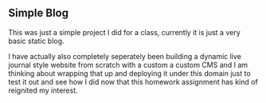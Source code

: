 ## Simple Blog

This was just a simple project I did for a class, currently it is just a very basic static blog. 

I have actually also completely seperately been building a dynamic live journal style website from scratch with a custom a custom CMS and I am thinking about wrapping that up and deploying it under this domain just to test it out and see how I did now that this homework assignment has kind of reignited my interest. 